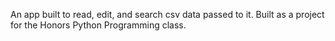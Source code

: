 An app built to read, edit, and search csv data passed to it. Built as a project for the Honors Python Programming class.
